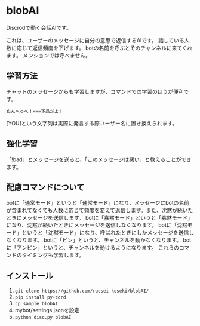 # blobAI
Discrodで動く会話AIです。

これは、ユーザーのメッセージに自分の意思で返信するAIです。
話している人数に応じて返信頻度を下げます。
botの名前を呼ぶとそのチャンネルに来てくれます。
メンションでは呼べません。

## 学習方法
チャットのメッセージからも学習しますが、コマンドでの学習のほうが便利です。
```
ぬんへっへ！===下品だよ！
```
[YOU]という文字列は実際に発言する際ユーザー名に置き換えられます。

## 強化学習
「!bad」とメッセージを送ると、「このメッセージは悪い」と教えることができます。

## 配慮コマンドについて
botに「通常モード」というと「通常モード」になり、メッセージにbotの名前が含まれてなくても人数に応じて頻度を変えて返信します。また、沈黙が続いたときにメッセージを送信します。
botに「寡黙モード」というと「寡黙モード」になり、沈黙が続いたときにメッセージを送信しなくなります。
botに「沈黙モード」というと「沈黙モード」になり、呼ばれたときにしかメッセージを送信しなくなります。
botに「ピン」というと、チャンネルを動かなくなります。
botに「アンピン」というと、チャンネルを動けるようになります。
これらのコマンドのタイミングも学習します。

## インストール
1. ```git clone https://github.com/ruesei-koseki/blobAI/```
2. ```pip install py-cord```
3. ```cp sample blobAI```
4. mybot/settings.jsonを設定
5. ```python disc.py blobAI```

